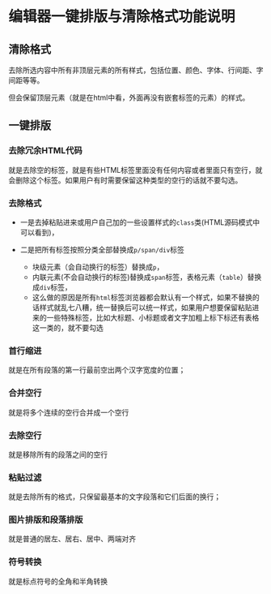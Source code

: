 # 编辑器一键排版与清除格式功能说明

## 清除格式

去除所选内容中所有非顶层元素的所有样式，包括位置、颜色、字体、行间距、字间距等等。

但会保留顶层元素（就是在html中看，外面再没有嵌套标签的元素）的样式。

## 一键排版

### 去除冗余HTML代码

就是去除空的标签，就是有些HTML标签里面没有任何内容或者里面只有空行，就会删除这个标签。如果用户有时需要保留这种类型的空行的话就不要勾选。 

### 去除格式

* 一是去掉粘贴进来或用户自己加的一些设置样式的`class`类(HTML源码模式中可以看到)，

* 二是把所有标签按照分类全部替换成`p/span/div`标签
  * 块级元素（会自动换行的标签）替换成`p`，
  * 内联元素(不会自动换行的标签)替换成`span`标签，表格元素（`table`）替换成`div`标签，
  * 这么做的原因是所有`html`标签浏览器都会默认有一个样式，如果不替换的话样式就乱七八糟，统一替换后可以统一样式，如果用户想要保留粘贴进来的一些特殊标签，比如大标题、小标题或者文字加粗上标下标还有表格这一类的，就不要勾选

### 首行缩进

就是在所有段落的第一行最前空出两个汉字宽度的位置；

### 合并空行

就是将多个连续的空行合并成一个空行

### 去除空行

就是移除所有的段落之间的空行

### 粘贴过滤

就是去除所有的格式，只保留最基本的文字段落和它们后面的换行；

### 图片排版和段落排版

就是普通的居左、居右、居中、两端对齐

### 符号转换

就是标点符号的全角和半角转换

